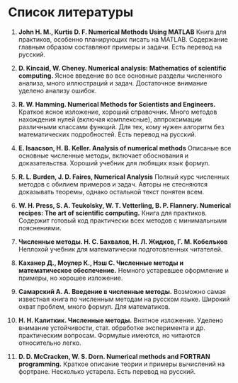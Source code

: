 # Список литературы

1. **John H. M., Kurtis D. F. Numerical Methods Using MATLAB**
Книга для практиков, особенно планирующих писать на MATLAB.
Содержание главным образом составляют примеры и задачи.
Есть перевод на русский.

1. **D. Kincaid, W. Cheney. Numerical analysis: Mathematics of scientific computing.**
Ясное введение во все основные разделы численного анализа, много иллюстраций и задач.
Достаточное внимание уделено анализу ошибок.

1. **R. W. Hamming. Numerical Methods for Scientists and Engineers.** 
Краткое ясное изложение, хороший справочник.
Много методов нахождения нулей (включая комплексные), аппроксимации различными классами функций.
Для тех, кому нужен алгоритм без математических подробностей.
Есть перевод на русский.

1. **E. Isaacson, H. B. Keller. Analysis of numerical methods**
Описаные все основные численные методы, включает обоснования и доказательства.
Хороший учебник для любящих язык формул.

1. **R. L. Burden, J. D. Faires, Numerical Analysis**
Полный курс численных методов с обилием примеров и задач.
Авторы не стесняются доказывать теоремы, однако остальной текст понятен всем.

1. **W. H. Press, S. A. Teukolsky, W. T. Vetterling, B. P. Flannery. Numerical recipes: The art of scientific computing.**
Книга для практиков. Содержит готовый код практически всех методов с минимальными пояснениями.

1. **Численные методы. Н. С. Бахвалов, Н. Л. Жидков, Г. М. Кобелъков**
Неплохой учебник для математически подготовленных читателей.

1. **Каханер Д., Моулер К., Нэш С. Численные методы и математическое обеспечение.**
Немного устаревшее оформление и примеры, но хорошее изложение.

1. **Самарский А. А. Введение в численные методы.**
Возможно самая известная книга по численным методам на русском языке.
Широкий охват проблем, много формул.
Для математиков.

1. **Н. Н. Калиткик. Численные методы.**
Внятное изложение. Уделено внимание устойчивости, стат. обработке эксперимента и др. практическим вопросам.
Формулые имеются, но читаются относительно легко.

1. **D. D. McCracken, W. S. Dorn. Numerical methods and FORTRAN programming.**
Краткое описание теории и примеры вычислений на фортране.
Несколько устарела.
Есть перевод на русский.




